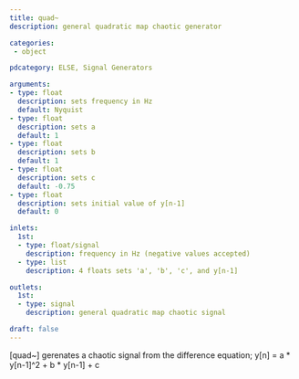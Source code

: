 ```yaml
---
title: quad~
description: general quadratic map chaotic generator

categories:
 - object

pdcategory: ELSE, Signal Generators

arguments:
- type: float
  description: sets frequency in Hz
  default: Nyquist
- type: float
  description: sets a
  default: 1
- type: float
  description: sets b
  default: 1
- type: float
  description: sets c
  default: -0.75
- type: float
  description: sets initial value of y[n-1]
  default: 0

inlets:
  1st:
  - type: float/signal
    description: frequency in Hz (negative values accepted)
  - type: list
    description: 4 floats sets 'a', 'b', 'c', and y[n-1]

outlets:
  1st:
  - type: signal
    description: general quadratic map chaotic signal

draft: false
---
```


[quad~] gerenates a chaotic signal from the difference equation;
y[n] = a * y[n-1]^2 + b * y[n-1] + c

